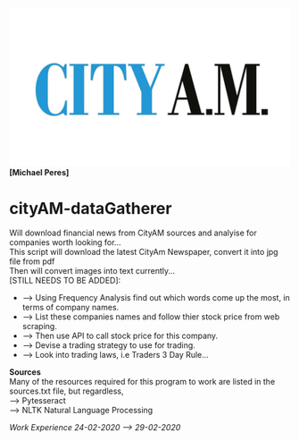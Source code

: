 <img src='https://raw.githubusercontent.com/makiisthenes/cityAM-dataGatherer/master/city-am-logo-web.jpg'><b>[Michael Peres]</b><br>
<b><h1>cityAM-dataGatherer</b></h1>
Will download financial news from CityAM sources and analyise for companies worth looking for...<br>
This script will download the latest CityAm Newspaper, convert it into jpg file from pdf<br>
Then will convert images into text currently...<br>
[STILL NEEDS TO BE ADDED]:<br>
<ul>
  <li>--> Using Frequency Analysis find out which words come up the most, in terms of company names.</li>
  <li>--> List these companies names and follow thier stock price from web scraping.</li>
  <li>--> Then use API to call stock price for this company.</li>
  <li>--> Devise a trading strategy to use for trading.</li>
  <li>--> Look into trading laws, i.e Traders 3 Day Rule...</li>
</ul>
<b>Sources</b><br>
Many of the resources required for this program to work are listed in the sources.txt file, but regardless,<br>
  --> Pytesseract<br>
  --> NLTK Natural Language Processing<br>
  

<i>Work Experience 24-02-2020 --> 29-02-2020<i>
